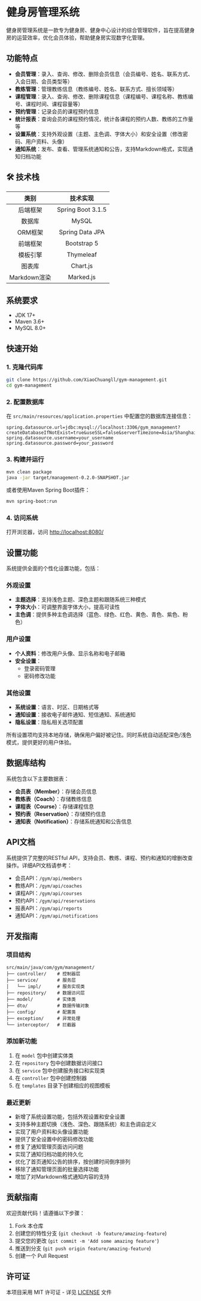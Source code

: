 # 健身房管理系统

健身房管理系统是一款专为健身房、健身中心设计的综合管理软件，旨在提高健身房的运营效率，优化会员体验，帮助健身房实现数字化管理。

## 功能特点

- **会员管理**：录入、查询、修改、删除会员信息（会员编号、姓名、联系方式、入会日期、会员类型等）
- **教练管理**：管理教练信息（教练编号、姓名、联系方式、擅长领域等）
- **课程管理**：录入、查询、修改、删除课程信息（课程编号、课程名称、教练编号、课程时间、课程容量等）
- **预约管理**：记录会员的课程预约信息
- **统计报表**：查询会员的课程预约情况，统计各课程的预约人数、教练的工作量等
- **设置系统**：支持外观设置（主题、主色调、字体大小）和安全设置（修改密码、用户资料、头像）
- **通知系统**：发布、查看、管理系统通知和公告，支持Markdown格式，实现通知归档功能


## 🛠️ 技术栈

|      类别      |            技术实现            |
|:------------:|:--------------------------:|  
|     后端框架     |         Spring Boot 3.1.5       |  
|     数据库      |            MySQL            |  
|    ORM框架      |       Spring Data JPA        |  
|     前端框架     |         Bootstrap 5          |  
|    模板引擎      |         Thymeleaf           |  
|     图表库      |          Chart.js           |
|    Markdown渲染  |         Marked.js          |

## 系统要求

- JDK 17+
- Maven 3.6+
- MySQL 8.0+

## 快速开始

### 1. 克隆代码库

```bash
git clone https://github.com/XiaoChuangll/gym-management.git
cd gym-management
```

### 2. 配置数据库

在 `src/main/resources/application.properties` 中配置您的数据库连接信息：

```properties
spring.datasource.url=jdbc:mysql://localhost:3306/gym_management?createDatabaseIfNotExist=true&useSSL=false&serverTimezone=Asia/Shanghai&allowPublicKeyRetrieval=true
spring.datasource.username=your_username
spring.datasource.password=your_password
```

### 3. 构建并运行

```bash
mvn clean package
java -jar target/management-0.2.0-SNAPSHOT.jar
```

或者使用Maven Spring Boot插件：

```bash
mvn spring-boot:run
```

### 4. 访问系统

打开浏览器，访问 [http://localhost:8080/](http://localhost:8080/)

## 设置功能

系统提供全面的个性化设置功能，包括：

### 外观设置

- **主题选择**：支持浅色主题、深色主题和跟随系统三种模式
- **字体大小**：可调整界面字体大小，提高可读性
- **主色调**：提供多种主色调选择（蓝色、绿色、红色、黄色、青色、紫色、粉色）

### 用户设置

- **个人资料**：修改用户头像、显示名称和电子邮箱
- **安全设置**：
  - 登录密码管理
  - 密码修改功能

### 其他设置

- **系统设置**：语言、时区、日期格式等
- **通知设置**：接收电子邮件通知、短信通知、系统通知
- **隐私设置**：隐私相关选项配置

所有设置项均支持本地存储，确保用户偏好被记住。同时系统自动适配深色/浅色模式，提供更好的用户体验。

## 数据库结构

系统包含以下主要数据表：

- **会员表（Member）**：存储会员信息
- **教练表（Coach）**：存储教练信息
- **课程表（Course）**：存储课程信息
- **预约表（Reservation）**：存储预约信息
- **通知表（Notification）**：存储系统通知和公告信息

## API文档

系统提供了完整的RESTful API，支持会员、教练、课程、预约和通知的增删改查操作。详细API文档请参考：

- 会员API：`/gym/api/members`
- 教练API：`/gym/api/coaches`
- 课程API：`/gym/api/courses`
- 预约API：`/gym/api/reservations`
- 报表API：`/gym/api/reports`
- 通知API：`/gym/api/notifications`

## 开发指南

### 项目结构

```
src/main/java/com/gym/management/
├── controller/    # 控制器层
├── service/       # 服务层
│   └── impl/      # 服务实现类
├── repository/    # 数据访问层
├── model/         # 实体类
├── dto/           # 数据传输对象
├── config/        # 配置类
├── exception/     # 异常处理
└── interceptor/   # 拦截器
```

### 添加新功能

1. 在 `model` 包中创建实体类
2. 在 `repository` 包中创建数据访问接口
3. 在 `service` 包中创建服务接口和实现类
4. 在 `controller` 包中创建控制器
5. 在 `templates` 目录下创建相应的视图模板

### 最近更新

- 新增了系统设置功能，包括外观设置和安全设置
- 支持多种主题切换（浅色、深色、跟随系统）和主色调自定义
- 实现了用户资料和头像设置功能
- 提供了安全设置中的密码修改功能
- 修复了通知管理页面访问问题
- 实现了通知归档功能的持久化
- 优化了首页通知公告的排序，按创建时间倒序排列
- 移除了通知管理页面的批量选择功能
- 增加了对Markdown格式通知内容的支持

## 贡献指南

欢迎贡献代码！请遵循以下步骤：

1. Fork 本仓库
2. 创建您的特性分支 (`git checkout -b feature/amazing-feature`)
3. 提交您的更改 (`git commit -m 'Add some amazing feature'`)
4. 推送到分支 (`git push origin feature/amazing-feature`)
5. 创建一个 Pull Request

## 许可证

本项目采用 MIT 许可证 - 详见 [LICENSE](LICENSE) 文件 